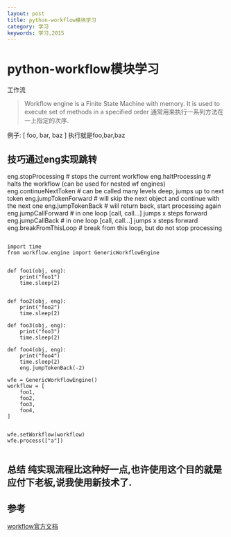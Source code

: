 ```yaml
---
layout: post
title: python-workflow模块学习
category: 学习
keywords: 学习,2015
---
```


# python-workflow模块学习
工作流
> Workflow engine is a Finite State Machine with memory. It is used to execute set of methods in a specified order
通常用来执行一系列方法在一上指定的次序.

例子:
[
foo,
bar,
baz
]
执行就是foo,bar,baz

## 技巧通过eng实现跳转
eng.stopProcessing  # stops the current workflow
eng.haltProcessing  # halts the workflow (can be used for nested wf engines)
eng.continueNextToken  # can be called many levels deep, jumps up to next token
eng.jumpTokenForward  # will skip the next object and continue with the next one
eng.jumpTokenBack  # will return back, start processing again
eng.jumpCallForward  # in one loop [call, call...] jumps x steps forward
eng.jumpCallBack  # in one loop [call, call...] jumps x steps forward
eng.breakFromThisLoop  # break from this loop, but do not stop processing



```

import time
from workflow.engine import GenericWorkflowEngine


def foo1(obj, eng):
    print("foo1")
    time.sleep(2)


def foo2(obj, eng):
    print("foo2")
    time.sleep(2)

def foo3(obj, eng):
    print("foo3")
    time.sleep(2)

def foo4(obj, eng):
    print("foo4")
    time.sleep(2)
    eng.jumpTokenBack(-2)

wfe = GenericWorkflowEngine()
workflow = [
    foo1,
    foo2,
    foo3,
    foo4,
]


wfe.setWorkflow(workflow)
wfe.process(["a"])


```

## 总结 纯实现流程比这种好一点,也许使用这个目的就是应付下老板,说我使用新技术了.

## 参考

[workflow官方文档](http://workflow.readthedocs.org/en/latest/)
